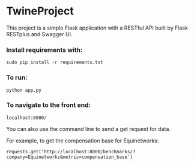 # TwineProject

This project is a simple Flask application with a RESTful API built by Flask RESTplus
and Swagger UI.

### Install requirements with:
```
sudo pip install -r requirements.txt
```
### To run:
```
python app.py
```
### To navigate to the front end:
```
localhost:8000/
```
You can also use the command line to send a get request for data.

For example, to get the compensation base for Equinetworks:
```
requests.get('http://localhost:8000/benchmarks/?company=Equinetworks&metric=compensation_base')
```
